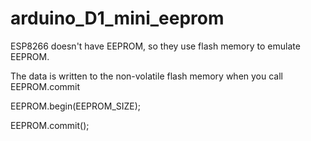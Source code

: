 # arduino_D1_mini_eeprom

ESP8266 doesn't have EEPROM, so they use flash memory to emulate EEPROM.

The data is written to the non-volatile flash memory when you call EEPROM.commit

EEPROM.begin(EEPROM_SIZE);

EEPROM.commit();
